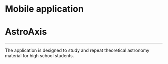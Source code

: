 # Mobile application
# AstroAxis

___

The application is designed to study and repeat theoretical astronomy material for high school students.
